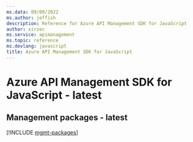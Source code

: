 ```yaml
---
ms.data: 09/09/2022
ms.author: jeffish
description: Reference for Azure API Management SDK for JavaScript
author: xirzec
ms.service: apimanagement
ms.topic: reference
ms.devlang: javascript
title: Azure API Management SDK for JavaScript
---
```

# Azure API Management SDK for JavaScript - latest

## Management packages - latest
[!INCLUDE [mgmt-packages](api-management-mgmt-index.md)]